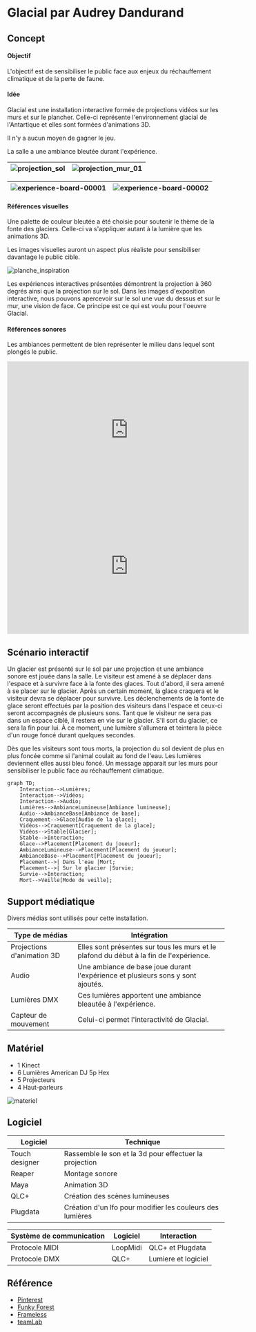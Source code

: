 # Glacial par Audrey Dandurand
## Concept
#### Objectif
L'objectif est de sensibiliser le public face aux enjeux du réchauffement climatique et de la perte de faune.

#### Idée
Glacial est une installation interactive formée de projections vidéos sur les murs et sur le plancher. Celle-ci représente l'environnement glacial de l'Antartique et elles sont formées d'animations 3D.

Il n'y a aucun moyen de gagner le jeu.

La salle a une ambiance bleutée durant l'expérience.


| ![projection_sol](https://github.com/user-attachments/assets/ebdf8362-4514-4275-83ae-6b5cdadec939)  | ![projection_mur_01](https://github.com/user-attachments/assets/fb2e7732-cef2-4c6e-bc01-7646b46cde0a)    |
| -------- | ------- |

|  ![experience-board-00001](https://github.com/user-attachments/assets/284c73e5-7a77-4c94-8029-a476dcf472c2) |  ![experience-board-00002](https://github.com/user-attachments/assets/01a23ccd-6344-4e7a-8572-1ab854449b30)   |
| -------- | ------- |


#### Références visuelles
Une palette de couleur bleutée a été choisie pour soutenir le thème de la fonte des glaciers. Celle-ci va s'appliquer autant à la lumière que les animations 3D.

Les images visuelles auront un aspect plus réaliste pour sensibiliser davantage le public cible.

![planche_inspiration](https://github.com/user-attachments/assets/01781df8-59d5-48ff-80be-104d2bf0c87a)

Les expériences interactives présentées démontrent la projection à 360 degrés ainsi que la projection sur le sol. Dans les images d'exposition interactive, nous pouvons apercevoir sur le sol une vue du dessus et sur le mur, une vision de face. Ce principe est ce qui est voulu pour l'oeuvre Glacial.

#### Références sonores
Les ambiances permettent de bien représenter le milieu dans lequel sont plongés le public.

<iframe width="560" height="315" src="https://www.youtube.com/embed/xdWXvurWb2U?si=Y4n-GHaK9mWUAcEd" title="YouTube video player" frameborder="0" allow="accelerometer; autoplay; clipboard-write; encrypted-media; gyroscope; picture-in-picture; web-share" referrerpolicy="strict-origin-when-cross-origin" allowfullscreen></iframe>

<iframe width="560" height="315" src="https://www.youtube.com/embed/ltkhJhNo6a8?si=_nwkhdPDrkjOinOO" title="YouTube video player" frameborder="0" allow="accelerometer; autoplay; clipboard-write; encrypted-media; gyroscope; picture-in-picture; web-share" referrerpolicy="strict-origin-when-cross-origin" allowfullscreen></iframe>

## Scénario interactif

Un glacier est présenté sur le sol par une projection et une ambiance sonore est jouée dans la salle. Le visiteur est amené à se déplacer dans l'espace et à survivre face à la fonte des glaces. Tout d'abord, il sera amené à se placer sur le glacier. Après un certain moment, la glace craquera et le visiteur devra se déplacer pour survivre. Les déclenchements de la fonte de glace seront effectués par la position des visiteurs dans l'espace et ceux-ci seront accompagnés de plusieurs sons. Tant que le visiteur ne sera pas dans un espace ciblé, il restera en vie sur le glacier. S'il sort du glacier, ce sera la fin pour lui. À ce moment, une lumière s'allumera et teintera la pièce d'un rouge foncé durant quelques secondes. 

Dès que les visiteurs sont tous morts, la projection du sol devient de plus en plus foncée comme si l'animal coulait au fond de l'eau. Les lumières deviennent elles aussi bleu foncé. Un message apparait sur les murs pour sensibiliser le public face au réchauffement climatique.

```mermaid
graph TD;
    Interaction-->Lumières;
    Interaction-->Vidéos;
    Interaction-->Audio;
    Lumières-->AmbianceLumineuse[Ambiance lumineuse];
    Audio-->AmbianceBase[Ambiance de base];
    Craquement-->Glace[Audio de la glace];
    Vidéos-->Craquement[Craquement de la glace];
    Vidéos-->Stable[Glacier];
    Stable-->Interaction;
    Glace-->Placement[Placement du joueur];
    AmbianceLumineuse-->Placement[Placement du joueur];
    AmbianceBase-->Placement[Placement du joueur];
    Placement-->| Dans l'eau |Mort;
    Placement-->| Sur le glacier |Survie;
    Survie-->Interaction;
    Mort-->Veille[Mode de veille];
```

## Support médiatique
Divers médias sont utilisés pour cette installation.

| Type de médias    | Intégration |
| -------- | ------- |
| Projections d'animation 3D  | Elles sont présentes sur tous les murs et le plafond du début à la fin de l'expérience.    |
| Audio | Une ambiance de base joue durant l'expérience et plusieurs sons y sont ajoutés.     |
| Lumières DMX    | Ces lumières apportent une ambiance bleautée à l'expérience.    |
| Capteur de mouvement    |  Celui-ci permet l'interactivité de Glacial.    |

## Matériel
- 1 Kinect
- 6 Lumières American DJ 5p Hex
- 5 Projecteurs
- 4 Haut-parleurs

![materiel](https://github.com/user-attachments/assets/03bff45a-1860-4130-9377-fe791c721f28)


## Logiciel

| Logiciel    | Technique |
| -------- | ------- |
| Touch designer  | Rassemble le son et la 3d pour effectuer la projection    |
| Reaper | Montage sonore     |
| Maya    | Animation 3D    |
| QLC+    | Création des scènes lumineuses    |
| Plugdata    | Création d'un lfo pour modifier les couleurs des lumières    |

| Système de communication  | Logiciel    | Interaction |
| -------- | ------- |------- |
| Protocole MIDI  |  LoopMidi  | QLC+ et Plugdata  |
| Protocole DMX  |  QLC+  | Lumiere et logiciel  |

## Référence
- [Pinterest](https://www.pinterest.com/)
- [Funky Forest](https://www.design-io.com/projects/funkyforest)
- [Frameless](https://frameless.com/the-experience/the-world-around-us/)
- [teamLab](https://www.teamlab.art/fr/e/lavillette/)
